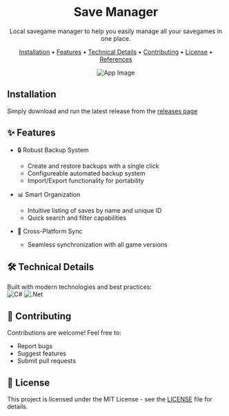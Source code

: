 <div align="center">

# Save Manager

Local savegame manager to help you easily manage all your savegames in one place.

[Installation](#installation) •
[Features](#-features) •
[Technical Details](#-technical-details) •
[Contributing](#-contributing) •
[License](#-license) •
[References](#-references)

![App Image](https://i.imgur.com/PXl75Bv.png)
</div>

## Installation
Simply download and run the latest release from the [releases page](https://github.com/msh31/SaveManager/releases)

## ✨ Features
- 🔒 Robust Backup System
  - Create and restore backups with a single click
  - Configureable automated backup system
  - Import/Export functionality for portability

- 📊 Smart Organization
  - Intuitive listing of saves by name and unique ID
  - Quick search and filter capabilities

- 🔄 Cross-Platform Sync
  - Seamless synchronization with all game versions


## 🛠 Technical Details
Built with modern technologies and best practices: \
![C#](https://img.shields.io/badge/c%23-%23239120.svg?style=for-the-badge&logo=csharp&logoColor=white)
![.Net](https://img.shields.io/badge/.NET-5C2D91?style=for-the-badge&logo=.net&logoColor=white)


## 🤝 Contributing
Contributions are welcome! Feel free to:
- Report bugs
- Suggest features
- Submit pull requests

## 📜 License

This project is licensed under the MIT License - see the [LICENSE](LICENSE) file for details.